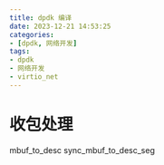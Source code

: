 ```yaml
---
title: dpdk 编译
date: 2023-12-21 14:53:25
categories:
- [dpdk, 网络开发]
tags:
- dpdk
- 网络开发
- virtio_net
---
```


# 收包处理
mbuf_to_desc
    sync_mbuf_to_desc_seg
